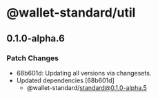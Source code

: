 # @wallet-standard/util

## 0.1.0-alpha.6

### Patch Changes

-   68b601d: Updating all versions via changesets.
-   Updated dependencies [68b601d]
    -   @wallet-standard/standard@0.1.0-alpha.5
